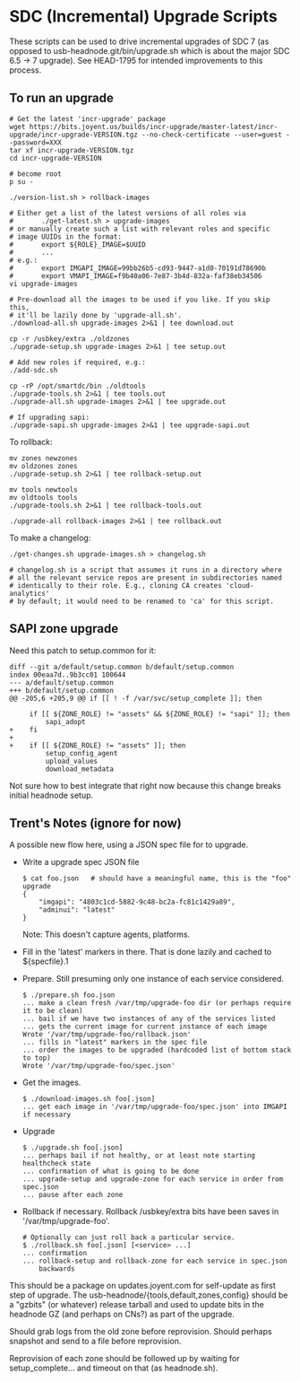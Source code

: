 # SDC (Incremental) Upgrade Scripts

These scripts can be used to drive incremental upgrades of SDC 7 (as opposed
to usb-headnode.git/bin/upgrade.sh which is about the major SDC 6.5 -> 7 upgrade).
See HEAD-1795 for intended improvements to this process.

## To run an upgrade

    # Get the latest 'incr-upgrade' package
    wget https://bits.joyent.us/builds/incr-upgrade/master-latest/incr-upgrade/incr-upgrade-VERSION.tgz --no-check-certificate --user=guest --password=XXX
    tar xf incr-upgrade-VERSION.tgz
    cd incr-upgrade-VERSION

    # become root
    p su -

    ./version-list.sh > rollback-images

    # Either get a list of the latest versions of all roles via
    #       ./get-latest.sh > upgrade-images
    # or manually create such a list with relevant roles and specific
    # image UUIDs in the format:
    #       export ${ROLE}_IMAGE=$UUID
    #       ...
    # e.g.:
    #       export IMGAPI_IMAGE=99bb26b5-cd93-9447-a1d0-70191d78690b
    #       export VMAPI_IMAGE=f9b40a06-7e87-3b4d-832a-faf38eb34506
    vi upgrade-images

    # Pre-download all the images to be used if you like. If you skip this,
    # it'll be lazily done by 'upgrade-all.sh'.
    ./download-all.sh upgrade-images 2>&1 | tee download.out

    cp -r /usbkey/extra ./oldzones
    ./upgrade-setup.sh upgrade-images 2>&1 | tee setup.out

    # Add new roles if required, e.g.:
    ./add-sdc.sh

    cp -rP /opt/smartdc/bin ./oldtools
    ./upgrade-tools.sh 2>&1 | tee tools.out
    ./upgrade-all.sh upgrade-images 2>&1 | tee upgrade.out

    # If upgrading sapi:
    ./upgrade-sapi.sh upgrade-images 2>&1 | tee upgrade-sapi.out

To rollback:

    mv zones newzones
    mv oldzones zones
    ./upgrade-setup.sh 2>&1 | tee rollback-setup.out

    mv tools newtools
    mv oldtools tools
    ./upgrade-tools.sh 2>&1 | tee rollback-tools.out

    ./upgrade-all rollback-images 2>&1 | tee rollback.out

To make a changelog:

    ./get-changes.sh upgrade-images.sh > changelog.sh

    # changelog.sh is a script that assumes it runs in a directory where
    # all the relevant service repos are present in subdirectories named
    # identically to their role. E.g., cloning CA creates 'cloud-analytics'
    # by default; it would need to be renamed to 'ca' for this script.


## SAPI zone upgrade

Need this patch to setup.common for it:

    diff --git a/default/setup.common b/default/setup.common
    index 00eaa7d..9b3cc01 100644
    --- a/default/setup.common
    +++ b/default/setup.common
    @@ -205,6 +205,9 @@ if [[ ! -f /var/svc/setup_complete ]]; then

         if [[ ${ZONE_ROLE} != "assets" && ${ZONE_ROLE} != "sapi" ]]; then
             sapi_adopt
    +    fi
    +
    +    if [[ ${ZONE_ROLE} != "assets" ]]; then
             setup_config_agent
             upload_values
             download_metadata


Not sure how to best integrate that right now because this change breaks
initial headnode setup.



## Trent's Notes (ignore for now)

A possible new flow here, using a JSON spec file for to upgrade.

-   Write a upgrade spec JSON file

        $ cat foo.json   # should have a meaningful name, this is the "foo" upgrade
        {
            "imgapi": "4803c1cd-5882-9c48-bc2a-fc81c1429a89",
            "adminui": "latest"
        }

    Note: This doesn't capture agents, platforms.

-   Fill in the 'latest' markers in there. That is done lazily and cached
    to ${specfile}.1

-   Prepare. Still presuming only one instance of each service
    considered.

        $ ./prepare.sh foo.json
        ... make a clean fresh /var/tmp/upgrade-foo dir (or perhaps require it to be clean)
        ... bail if we have two instances of any of the services listed
        ... gets the current image for current instance of each image
        Wrote '/var/tmp/upgrade-foo/rollback.json'
        ... fills in "latest" markers in the spec file
        ... order the images to be upgraded (hardcoded list of bottom stack to top)
        Wrote '/var/tmp/upgrade-foo/spec.json'

-   Get the images.

        $ ./download-images.sh foo[.json]
        ... get each image in '/var/tmp/upgrade-foo/spec.json' into IMGAPI if necessary

-   Upgrade

        $ ./upgrade.sh foo[.json]
        ... perhaps bail if not healthy, or at least note starting healthcheck state
        ... confirmation of what is going to be done
        ... upgrade-setup and upgrade-zone for each service in order from spec.json
        ... pause after each zone

-   Rollback if necessary. Rollback /usbkey/extra bits have been saves in
    '/var/tmp/upgrade-foo'.

        # Optionally can just roll back a particular service.
        $ ./rollback.sh foo[.json] [<service> ...]
        ... confirmation
        ... rollback-setup and rollback-zone for each service in spec.json
            backwards

This should be a package on updates.joyent.com for self-update as first step of upgrade.
The usb-headnode/{tools,default,zones,config} should be a "gzbits" (or
whatever) release tarball and used to update bits in the headnode GZ (and perhaps on CNs?)
as part of the upgrade.

Should grab logs from the old zone before reprovision. Should perhaps snapshot and send
to a file before reprovision.

Reprovision of each zone should be followed up by waiting for setup_complete...
and timeout on that (as headnode.sh).
